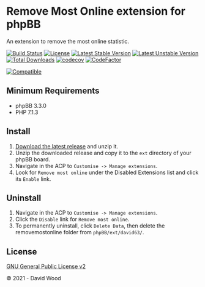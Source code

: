 # Remove Most Online extension for phpBB

An extension to remove the most online statistic.

[![Build Status](https://github.com/david63/removemostonline/workflows/Tests/badge.svg)](https://github.com/phpbb-extensions/david63/removemostonline)
[![License](https://poser.pugx.org/david63/removemostonline/license)](https://packagist.org/packages/david63/removemostonline)
[![Latest Stable Version](https://poser.pugx.org/david63/removemostonline/v/stable)](https://packagist.org/packages/david63/removemostonline)
[![Latest Unstable Version](https://poser.pugx.org/david63/removemostonline/v/unstable)](https://packagist.org/packages/david63/removemostonline)
[![Total Downloads](https://poser.pugx.org/david63/removemostonline/downloads)](https://packagist.org/packages/david63/removemostonline)
[![codecov](https://codecov.io/gh/david63/removemostonline/branch/master/graph/badge.svg?token=D2500PgRex)](https://codecov.io/gh/david63/removemostonline)
[![CodeFactor](https://www.codefactor.io/repository/github/david63/removemostonline/badge)](https://www.codefactor.io/repository/github/david63/removemostonline)

[![Compatible](https://img.shields.io/badge/compatible-phpBB:3.3.x-blue.svg)](https://shields.io/)

## Minimum Requirements
* phpBB 3.3.0
* PHP 7.1.3

## Install
1. [Download the latest release](https://github.com/david63/removemostonline/archive/3.3.zip) and unzip it.
2. Unzip the downloaded release and copy it to the `ext` directory of your phpBB board.
3. Navigate in the ACP to `Customise -> Manage extensions`.
4. Look for `Remove most online` under the Disabled Extensions list and click its `Enable` link.

## Uninstall
1. Navigate in the ACP to `Customise -> Manage extensions`.
2. Click the `Disable` link for `Remove most online`.
3. To permanently uninstall, click `Delete Data`, then delete the removemostonline folder from `phpBB/ext/david63/`.

## License
[GNU General Public License v2](http://opensource.org/licenses/GPL-2.0)

© 2021 - David Wood
